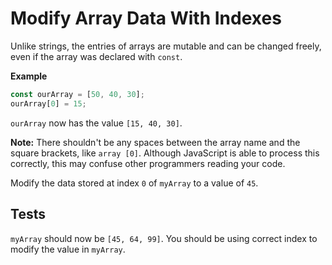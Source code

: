 # Modify Array Data With Indexes

Unlike strings, the entries of arrays are mutable and can be changed freely, even if the array was declared with `const`.

**Example**

```javascript
const ourArray = [50, 40, 30];
ourArray[0] = 15;
```

`ourArray` now has the value `[15, 40, 30]`.

**Note:** There shouldn't be any spaces between the array name and the square brackets, like `array [0]`. Although JavaScript is able to process this correctly, this may confuse other programmers reading your code.

Modify the data stored at index `0` of `myArray` to a value of `45`.

## Tests

`myArray` should now be `[45, 64, 99]`.
You should be using correct index to modify the value in `myArray`.